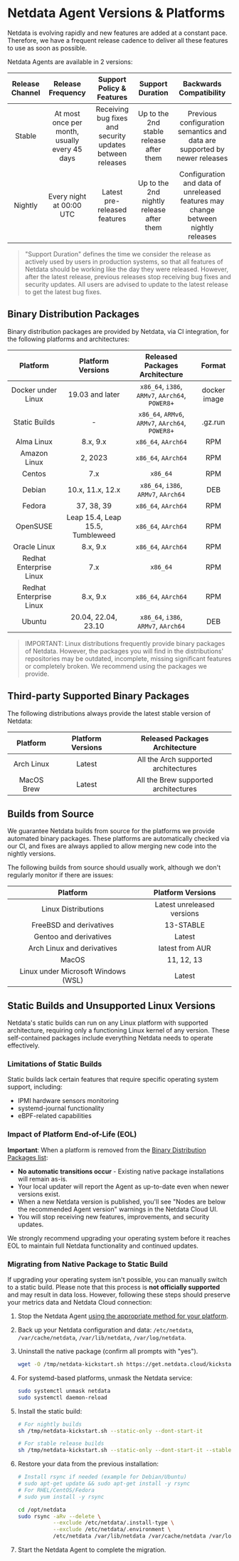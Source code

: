 # Netdata Agent Versions & Platforms

Netdata is evolving rapidly and new features are added at a constant pace. Therefore, we have a frequent release cadence to deliver all these features to use as soon as possible.

Netdata Agents are available in 2 versions:

| Release Channel |               Release Frequency               |                 Support Policy & Features                 |             Support Duration             |                              Backwards Compatibility                              |
|:---------------:|:---------------------------------------------:|:---------------------------------------------------------:|:----------------------------------------:|:---------------------------------------------------------------------------------:|
|     Stable      | At most once per month, usually every 45 days | Receiving bug fixes and security updates between releases | Up to the 2nd stable release after them  |     Previous configuration semantics and data are supported by newer releases     |
|     Nightly     |           Every night at 00:00 UTC            |               Latest pre-released features                | Up to the 2nd nightly release after them | Configuration and data of unreleased features may change between nightly releases |

> "Support Duration" defines the time we consider the release as actively used by users in production systems, so that all features of Netdata should be working like the day they were released. However, after the latest release, previous releases stop receiving bug fixes and security updates. All users are advised to update to the latest release to get the latest bug fixes.

## Binary Distribution Packages

Binary distribution packages are provided by Netdata, via CI integration, for the following platforms and architectures:

|        Platform         |        Platform Versions         |          Released Packages Architecture          |    Format    |
|:-----------------------:|:--------------------------------:|:------------------------------------------------:|:------------:|
|   Docker under Linux    |         19.03 and later          | `x86_64`, `i386`, `ARMv7`, `AArch64`, `POWER8+`  | docker image |
|      Static Builds      |                -                 | `x86_64`, `ARMv6`, `ARMv7`, `AArch64`, `POWER8+` |   .gz.run    |
|       Alma Linux        |             8.x, 9.x             |               `x86_64`, `AArch64`                |     RPM      |
|      Amazon Linux       |             2, 2023              |               `x86_64`, `AArch64`                |     RPM      |
|         Centos          |               7.x                |                     `x86_64`                     |     RPM      |
|         Debian          |         10.x, 11.x, 12.x         |       `x86_64`, `i386`, `ARMv7`, `AArch64`       |     DEB      |
|         Fedora          |            37, 38, 39            |               `x86_64`, `AArch64`                |     RPM      |
|        OpenSUSE         | Leap 15.4, Leap 15.5, Tumbleweed |               `x86_64`, `AArch64`                |     RPM      |
|      Oracle Linux       |             8.x, 9.x             |               `x86_64`, `AArch64`                |     RPM      |
| Redhat Enterprise Linux |               7.x                |                     `x86_64`                     |     RPM      |
| Redhat Enterprise Linux |             8.x, 9.x             |               `x86_64`, `AArch64`                |     RPM      |
|         Ubuntu          |       20.04, 22.04, 23.10        |       `x86_64`, `i386`, `ARMv7`, `AArch64`       |     DEB      |

> IMPORTANT: Linux distributions frequently provide binary packages of Netdata. However, the packages you will find in the distributions' repositories may be outdated, incomplete, missing significant features or completely broken. We recommend using the packages we provide.

## Third-party Supported Binary Packages

The following distributions always provide the latest stable version of Netdata:

|  Platform  | Platform Versions |    Released Packages Architecture    |
|:----------:|:-----------------:|:------------------------------------:|
| Arch Linux |      Latest       | All the Arch supported architectures |
| MacOS Brew |      Latest       | All the Brew supported architectures |

## Builds from Source

We guarantee Netdata builds from source for the platforms we provide automated binary packages. These platforms are automatically checked via our CI, and fixes are always applied to allow merging new code into the nightly versions.

The following builds from source should usually work, although we don't regularly monitor if there are issues:

|              Platform               |     Platform Versions      |
|:-----------------------------------:|:--------------------------:|
|         Linux Distributions         | Latest unreleased versions |
|       FreeBSD and derivatives       |         13-STABLE          |
|       Gentoo and derivatives        |           Latest           |
|     Arch Linux and derivatives      |      latest from AUR       |
|                MacOS                |         11, 12, 13         |
| Linux under Microsoft Windows (WSL) |           Latest           |

## Static Builds and Unsupported Linux Versions

Netdata's static builds can run on any Linux platform with supported architecture, requiring only a functioning Linux kernel of any version. These self-contained packages include everything Netdata needs to operate effectively.

### Limitations of Static Builds

Static builds lack certain features that require specific operating system support, including:

- IPMI hardware sensors monitoring
- systemd-journal functionality
- eBPF-related capabilities

### Impact of Platform End-of-Life (EOL)

**Important**: When a platform is removed from the [Binary Distribution Packages list](/packaging/makeself/README.md):

- **No automatic transitions occur** - Existing native package installations will remain as-is.
- Your local updater will report the Agent as up-to-date even when newer versions exist.
- When a new Netdata version is published, you'll see "Nodes are below the recommended Agent version" warnings in the Netdata Cloud UI.
- You will stop receiving new features, improvements, and security updates.

We strongly recommend upgrading your operating system before it reaches EOL to maintain full Netdata functionality and continued updates.

### Migrating from Native Package to Static Build

If upgrading your operating system isn't possible, you can manually switch to a static build. Please note that this process is **not officially supported** and may result in data loss. However, following these steps should preserve your metrics data and Netdata Cloud connection:

1. Stop the Netdata Agent [using the appropriate method for your platform](/docs/netdata-agent/start-stop-restart.md).
2. Back up your Netdata configuration and data: `/etc/netdata`, `/var/cache/netdata`, `/var/lib/netdata`, `/var/log/netdata`.
3. Uninstall the native package (confirm all prompts with "yes").

   ```sh
   wget -O /tmp/netdata-kickstart.sh https://get.netdata.cloud/kickstart.sh && sh /tmp/netdata-kickstart.sh --uninstall
   ```

4. For systemd-based platforms, unmask the Netdata service:

   ```sh
   sudo systemctl unmask netdata
   sudo systemctl daemon-reload
   ```

5. Install the static build:

   ```sh
   # For nightly builds
   sh /tmp/netdata-kickstart.sh --static-only --dont-start-it

   # For stable release builds
   sh /tmp/netdata-kickstart.sh --static-only --dont-start-it --stable-channel
   ```

6. Restore your data from the previous installation:

   ```sh
   # Install rsync if needed (example for Debian/Ubuntu)
   # sudo apt-get update && sudo apt-get install -y rsync
   # For RHEL/CentOS/Fedora
   # sudo yum install -y rsync

   cd /opt/netdata
   sudo rsync -aRv --delete \
              --exclude /etc/netdata/.install-type \
              --exclude /etc/netdata/.environment \
              /etc/netdata /var/lib/netdata /var/cache/netdata /var/log/netdata ./
   ```

7. Start the Netdata Agent to complete the migration.
